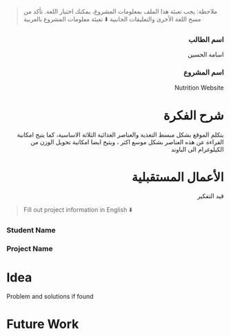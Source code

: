 > ملاحظة: يجب تعبئة هذا الملف بمعلومات المشروع، يمكنك اختيار اللغة. تأكد من مسح اللغة الأخرى والتعليقات الجانبية
> ⬇️ تعبئة معلومات المشروع بالعربية  
<div dir="rtl">

### اسم الطالب

اسامة الحسين
### اسم المشروع
Nutrition Website 

# شرح الفكرة
يتكلم الموقع بشكل مبسط التغذية والعناصر الغذائية الثلاثة الاساسية، كما يتيح امكانية القراءة عن هذه العناصر بشكل موسع اكثر ، ويتيح ايضا امكانية تحويل الوزن من الكيلوغرام الى الباوند

# الأعمال المستقبلية
قيد التفكير

</div>

> Fill out project information in English ⬇️
### Student Name


### Project Name

# Idea
Problem and solutions if found 


# Future Work 




